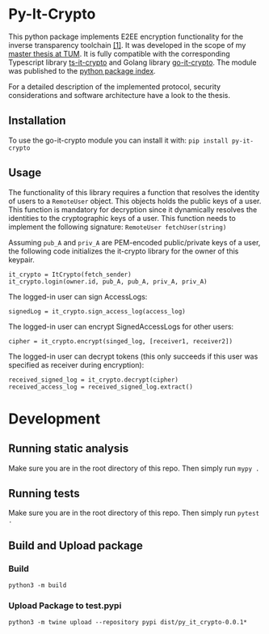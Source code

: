 # Py-It-Crypto

This python package implements E2EE encryption functionality for the inverse transparency toolchain [[1]](#1).
It was developed in the scope of my [master thesis at TUM](https://github.com/haggj/Masterarbeit). 
It is fully compatible with the corresponding Typescript library [ts-it-crypto](https://github.com/haggj/ts-it-crypto) and Golang library [go-it-crypto](https://github.com/haggj/go-it-crypto).
The module was published to the [python package index](https://pypi.org/project/py-it-crypto/1.0.0/).

For a detailed description of the implemented protocol, security considerations and software architecture have a look to the thesis.

## Installation
To use the go-it-crypto module you can install it with:
`pip install py-it-crypto`

## Usage

The functionality of this library requires a function that resolves the identity of users to a `RemoteUser` object.
This objects holds the public keys of a user.
This function is mandatory for decryption since it dynamically resolves the identities to the cryptographic keys
of a user.
This function needs to implement the following signature:
`RemoteUser fetchUser(string)`

Assuming `pub_A` and `priv_A` are PEM-encoded public/private keys of a user, the following code
initializes the it-crypto library for the owner of this keypair.

 ```
it_crypto = ItCrypto(fetch_sender)
it_crypto.login(owner.id, pub_A, pub_A, priv_A, priv_A)
 ```
The logged-in user can sign AccessLogs:

 ```
signedLog = it_crypto.sign_access_log(access_log)
 ```

The logged-in user can encrypt SignedAccessLogs for other users:

 ```
cipher = it_crypto.encrypt(singed_log, [receiver1, receiver2])
 ```

The logged-in user can decrypt tokens (this only succeeds if this user was specified as receiver during encryption):

 ```
received_signed_log = it_crypto.decrypt(cipher)
received_access_log = received_signed_log.extract()
 ```

# Development

## Running static analysis
Make sure you are in the root directory of this repo. Then simply run
```mypy .```

## Running tests
Make sure you are in the root directory of this repo. Then simply run
```pytest .```

## Build and Upload package

### Build
```python3 -m build```

### Upload Package to test.pypi
```python3 -m twine upload --repository pypi dist/py_it_crypto-0.0.1*```
